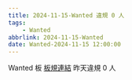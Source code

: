 ```yaml
---
title: 2024-11-15-Wanted 違規 0 人
tags:
    - Wanted
abbrlink: 2024-11-15-Wanted
date: Wanted-2024-11-15 12:00:00
---
```

Wanted 板 [板規連結](https://www.ptt.cc/bbs/Wanted/M.1608829773.A.D3B.html)
昨天違規 0 人
